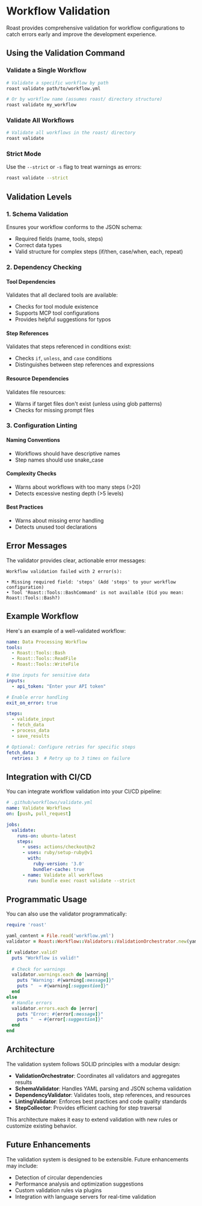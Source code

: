 # Workflow Validation

Roast provides comprehensive validation for workflow configurations to catch errors early and improve the development experience.

## Using the Validation Command

### Validate a Single Workflow

```bash
# Validate a specific workflow by path
roast validate path/to/workflow.yml

# Or by workflow name (assumes roast/ directory structure)
roast validate my_workflow
```

### Validate All Workflows

```bash
# Validate all workflows in the roast/ directory
roast validate
```

### Strict Mode

Use the `--strict` or `-s` flag to treat warnings as errors:

```bash
roast validate --strict
```

## Validation Levels

### 1. Schema Validation

Ensures your workflow conforms to the JSON schema:
- Required fields (name, tools, steps)
- Correct data types
- Valid structure for complex steps (if/then, case/when, each, repeat)

### 2. Dependency Checking

#### Tool Dependencies
Validates that all declared tools are available:
- Checks for tool module existence
- Supports MCP tool configurations
- Provides helpful suggestions for typos

#### Step References
Validates that steps referenced in conditions exist:
- Checks `if`, `unless`, and `case` conditions
- Distinguishes between step references and expressions

#### Resource Dependencies
Validates file resources:
- Warns if target files don't exist (unless using glob patterns)
- Checks for missing prompt files

### 3. Configuration Linting

#### Naming Conventions
- Workflows should have descriptive names
- Step names should use snake_case

#### Complexity Checks
- Warns about workflows with too many steps (>20)
- Detects excessive nesting depth (>5 levels)


#### Best Practices
- Warns about missing error handling
- Detects unused tool declarations

## Error Messages

The validator provides clear, actionable error messages:

```
Workflow validation failed with 2 error(s):

• Missing required field: 'steps' (Add 'steps' to your workflow configuration)
• Tool 'Roast::Tools::BashCommand' is not available (Did you mean: Roast::Tools::Bash?)
```

## Example Workflow

Here's an example of a well-validated workflow:

```yaml
name: Data Processing Workflow
tools:
  - Roast::Tools::Bash
  - Roast::Tools::ReadFile
  - Roast::Tools::WriteFile

# Use inputs for sensitive data
inputs:
  - api_token: "Enter your API token"

# Enable error handling
exit_on_error: true

steps:
  - validate_input
  - fetch_data
  - process_data
  - save_results

# Optional: Configure retries for specific steps
fetch_data:
  retries: 3  # Retry up to 3 times on failure
```

## Integration with CI/CD

You can integrate workflow validation into your CI/CD pipeline:

```yaml
# .github/workflows/validate.yml
name: Validate Workflows
on: [push, pull_request]

jobs:
  validate:
    runs-on: ubuntu-latest
    steps:
      - uses: actions/checkout@v2
      - uses: ruby/setup-ruby@v1
        with:
          ruby-version: '3.0'
          bundler-cache: true
      - name: Validate all workflows
        run: bundle exec roast validate --strict
```

## Programmatic Usage

You can also use the validator programmatically:

```ruby
require 'roast'

yaml_content = File.read('workflow.yml')
validator = Roast::Workflow::Validators::ValidationOrchestrator.new(yaml_content, 'workflow.yml')

if validator.valid?
  puts "Workflow is valid!"
  
  # Check for warnings
  validator.warnings.each do |warning|
    puts "Warning: #{warning[:message]}"
    puts "  → #{warning[:suggestion]}"
  end
else
  # Handle errors
  validator.errors.each do |error|
    puts "Error: #{error[:message]}"
    puts "  → #{error[:suggestion]}"
  end
end
```

## Architecture

The validation system follows SOLID principles with a modular design:

- **ValidationOrchestrator**: Coordinates all validators and aggregates results
- **SchemaValidator**: Handles YAML parsing and JSON schema validation
- **DependencyValidator**: Validates tools, step references, and resources
- **LintingValidator**: Enforces best practices and code quality standards
- **StepCollector**: Provides efficient caching for step traversal

This architecture makes it easy to extend validation with new rules or customize existing behavior.

## Future Enhancements

The validation system is designed to be extensible. Future enhancements may include:

- Detection of circular dependencies
- Performance analysis and optimization suggestions
- Custom validation rules via plugins
- Integration with language servers for real-time validation